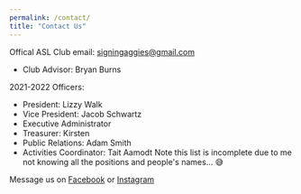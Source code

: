 ```yaml
---
permalink: /contact/
title: "Contact Us"
---
```


Offical ASL Club email: signingaggies@gmail.com

* Club Advisor: Bryan Burns

2021-2022 Officers:
* President: Lizzy Walk
* Vice President: Jacob Schwartz
* Executive Administrator
* Treasurer: Kirsten
* Public Relations: Adam Smith
* Activities Coordinator: Tait Aamodt
Note this list is incomplete due to me not knowing all the positions and people's names... 😅

Message us on [Facebook](https://www.facebook.com/USUASLCLUB) or [Instagram](https://www.instagram.com/usuaslclub/?hl=en)
